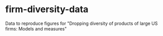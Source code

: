 # firm-diversity-data
Data to reproduce figures for "Dropping diversity of products of large US firms: Models and measures"
